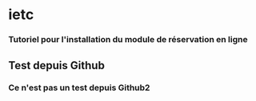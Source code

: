 # ietc

### Tutoriel pour l'installation du module de réservation en ligne

## Test depuis Github

### Ce n'est pas un test depuis Github2